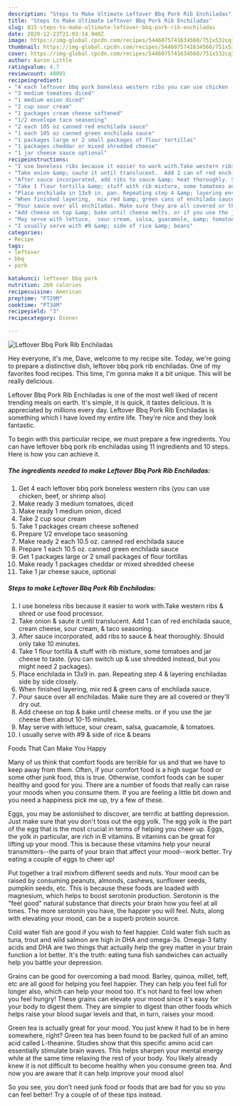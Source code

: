 ```yaml
---
description: "Steps to Make Ultimate Leftover Bbq Pork Rib Enchiladas"
title: "Steps to Make Ultimate Leftover Bbq Pork Rib Enchiladas"
slug: 815-steps-to-make-ultimate-leftover-bbq-pork-rib-enchiladas
date: 2020-12-23T21:03:14.948Z
image: https://img-global.cpcdn.com/recipes/5446075741634560/751x532cq70/leftover-bbq-pork-rib-enchiladas-recipe-main-photo.jpg
thumbnail: https://img-global.cpcdn.com/recipes/5446075741634560/751x532cq70/leftover-bbq-pork-rib-enchiladas-recipe-main-photo.jpg
cover: https://img-global.cpcdn.com/recipes/5446075741634560/751x532cq70/leftover-bbq-pork-rib-enchiladas-recipe-main-photo.jpg
author: Aaron Little
ratingvalue: 4.7
reviewcount: 48891
recipeingredient:
- "4 each leftover bbq pork boneless western ribs you can use chicken  beef or shrimp also"
- "3 medium tomatoes diced"
- "1 medium onion diced"
- "2 cup sour cream"
- "1 packages cream cheese softened"
- "1/2 envelope taco seasoning"
- "2 each 105 oz canned red enchilada sauce"
- "1 each 105 oz canned green enchilada sauce"
- "1 packages large or 2 small packages of flour tortillas"
- "1 packages cheddar or mixed shredded cheese"
- "1 jar cheese sauce optional"
recipeinstructions:
- "I use boneless ribs because it easier to work with.Take western ribs &amp; shred or use food processor."
- "Take onion &amp; saute it until translucent.  Add 1 can of red enchilada sauce,  cream cheese,  sour cream,  &amp; taco seasoning."
- "After sauce incorporated, add ribs to sauce &amp; heat thoroughly. Should only take 10 minutes."
- "Take 1 flour tortilla &amp; stuff with rib mixture, some tomatoes and jar cheese to taste. (you can switch up &amp; use shredded instead, but you might need 2 packages)."
- "Place enchilada in 13x9 in. pan. Repeating step 4 &amp; layering enchiladas side by side closely."
- "When finished layering,  mix red &amp; green cans of enchilada sauce."
- "Pour sauce over all enchiladas. Make sure they are all covered or they&#39;ll dry out."
- "Add cheese on top &amp; bake until cheese melts. or if you use the jar cheese then about 10-15 minutes."
- "May serve with lettuce,  sour cream, salsa, guacamole, &amp; tomatoes."
- "I usually serve with #9 &amp; side of rice &amp; beans"
categories:
- Recipe
tags:
- leftover
- bbq
- pork

katakunci: leftover bbq pork 
nutrition: 269 calories
recipecuisine: American
preptime: "PT29M"
cooktime: "PT34M"
recipeyield: "3"
recipecategory: Dinner

---
```



![Leftover Bbq Pork Rib Enchiladas](https://img-global.cpcdn.com/recipes/5446075741634560/751x532cq70/leftover-bbq-pork-rib-enchiladas-recipe-main-photo.jpg)

Hey everyone, it's me, Dave, welcome to my recipe site. Today, we're going to prepare a distinctive dish, leftover bbq pork rib enchiladas. One of my favorites food recipes. This time, I'm gonna make it a bit unique. This will be really delicious.

Leftover Bbq Pork Rib Enchiladas is one of the most well liked of recent trending meals on earth. It's simple, it is quick, it tastes delicious. It is appreciated by millions every day. Leftover Bbq Pork Rib Enchiladas is something which I have loved my entire life. They're nice and they look fantastic.




To begin with this particular recipe, we must prepare a few ingredients. You can have leftover bbq pork rib enchiladas using 11 ingredients and 10 steps. Here is how you can achieve it.

<!--inarticleads1-->

##### The ingredients needed to make Leftover Bbq Pork Rib Enchiladas:

1. Get 4 each leftover bbq pork boneless western ribs (you can use chicken,  beef, or shrimp also)
1. Make ready 3 medium tomatoes, diced
1. Make ready 1 medium onion, diced
1. Take 2 cup sour cream
1. Take 1 packages cream cheese softened
1. Prepare 1/2 envelope taco seasoning
1. Make ready 2 each 10.5 oz. canned red enchilada sauce
1. Prepare 1 each 10.5 oz. canned green enchilada sauce
1. Get 1 packages large or 2 small packages of flour tortillas
1. Make ready 1 packages cheddar or mixed shredded cheese
1. Take 1 jar cheese sauce, optional




<!--inarticleads2-->

##### Steps to make Leftover Bbq Pork Rib Enchiladas:

1. I use boneless ribs because it easier to work with.Take western ribs &amp; shred or use food processor.
1. Take onion &amp; saute it until translucent.  Add 1 can of red enchilada sauce,  cream cheese,  sour cream,  &amp; taco seasoning.
1. After sauce incorporated, add ribs to sauce &amp; heat thoroughly. Should only take 10 minutes.
1. Take 1 flour tortilla &amp; stuff with rib mixture, some tomatoes and jar cheese to taste. (you can switch up &amp; use shredded instead, but you might need 2 packages).
1. Place enchilada in 13x9 in. pan. Repeating step 4 &amp; layering enchiladas side by side closely.
1. When finished layering,  mix red &amp; green cans of enchilada sauce.
1. Pour sauce over all enchiladas. Make sure they are all covered or they&#39;ll dry out.
1. Add cheese on top &amp; bake until cheese melts. or if you use the jar cheese then about 10-15 minutes.
1. May serve with lettuce,  sour cream, salsa, guacamole, &amp; tomatoes.
1. I usually serve with #9 &amp; side of rice &amp; beans




Foods That Can Make You Happy


Many of us think that comfort foods are terrible for us and that we have to keep away from them. Often, if your comfort food is a high sugar food or some other junk food, this is true. Otherwise, comfort foods can be super healthy and good for you. There are a number of foods that really can raise your moods when you consume them. If you are feeling a little bit down and you need a happiness pick me up, try a few of these.

Eggs, you may be astonished to discover, are terrific at battling depression. Just make sure that you don't toss out the egg yolk. The egg yolk is the part of the egg that is the most crucial in terms of helping you cheer up. Eggs, the yolk in particular, are rich in B vitamins. B vitamins can be great for lifting up your mood. This is because these vitamins help your neural transmitters--the parts of your brain that affect your mood--work better. Try eating a couple of eggs to cheer up!

Put together a trail mixfrom different seeds and nuts. Your mood can be raised by consuming peanuts, almonds, cashews, sunflower seeds, pumpkin seeds, etc. This is because these foods are loaded with magnesium, which helps to boost serotonin production. Serotonin is the "feel good" natural substance that directs your brain how you feel at all times. The more serotonin you have, the happier you will feel. Nuts, along with elevating your mood, can be a superb protein source.

Cold water fish are good if you wish to feel happier. Cold water fish such as tuna, trout and wild salmon are high in DHA and omega-3s. Omega-3 fatty acids and DHA are two things that actually help the grey matter in your brain function a lot better. It's the truth: eating tuna fish sandwiches can actually help you battle your depression. 

Grains can be good for overcoming a bad mood. Barley, quinoa, millet, teff, etc are all good for helping you feel happier. They can help you feel full for longer also, which can help your mood too. It's not hard to feel low when you feel hungry! These grains can elevate your mood since it's easy for your body to digest them. They are simpler to digest than other foods which helps raise your blood sugar levels and that, in turn, raises your mood.

Green tea is actually great for your mood. You just knew it had to be in here somewhere, right? Green tea has been found to be packed full of an amino acid called L-theanine. Studies show that this specific amino acid can essentially stimulate brain waves. This helps sharpen your mental energy while at the same time relaxing the rest of your body. You likely already knew it is not difficult to become healthy when you consume green tea. And now you are aware that it can help improve your mood also!

So you see, you don't need junk food or foods that are bad for you so you can feel better! Try  a  couple of  of  these  tips  instead.


